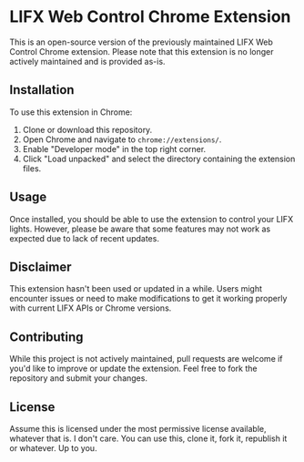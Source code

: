 # LIFX Web Control Chrome Extension

This is an open-source version of the previously maintained LIFX Web Control Chrome extension. Please note that this extension is no longer actively maintained and is provided as-is.

## Installation

To use this extension in Chrome:

1. Clone or download this repository.
2. Open Chrome and navigate to `chrome://extensions/`.
3. Enable "Developer mode" in the top right corner.
4. Click "Load unpacked" and select the directory containing the extension files.

## Usage

Once installed, you should be able to use the extension to control your LIFX lights. However, please be aware that some features may not work as expected due to lack of recent updates.

## Disclaimer

This extension hasn't been used or updated in a while. Users might encounter issues or need to make modifications to get it working properly with current LIFX APIs or Chrome versions.

## Contributing

While this project is not actively maintained, pull requests are welcome if you'd like to improve or update the extension. Feel free to fork the repository and submit your changes.

## License
Assume this is licensed under the most permissive license available, whatever that is. I don't care. You can use this, clone it, fork it, republish it or whatever. Up to you.
